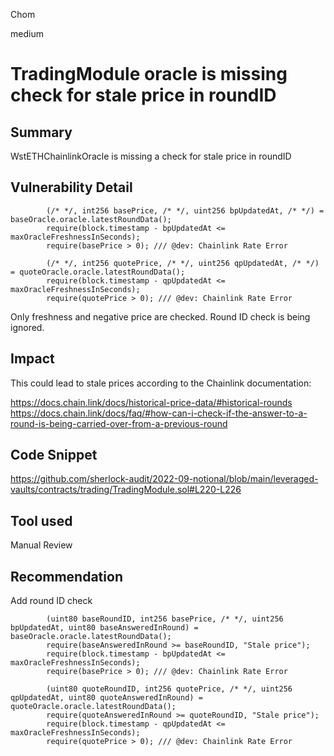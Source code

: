 Chom

medium

# TradingModule oracle is missing check for stale price in roundID

## Summary
WstETHChainlinkOracle is missing a check for stale price in roundID

## Vulnerability Detail
```solidity
        (/* */, int256 basePrice, /* */, uint256 bpUpdatedAt, /* */) = baseOracle.oracle.latestRoundData();
        require(block.timestamp - bpUpdatedAt <= maxOracleFreshnessInSeconds);
        require(basePrice > 0); /// @dev: Chainlink Rate Error

        (/* */, int256 quotePrice, /* */, uint256 qpUpdatedAt, /* */) = quoteOracle.oracle.latestRoundData();
        require(block.timestamp - qpUpdatedAt <= maxOracleFreshnessInSeconds);
        require(quotePrice > 0); /// @dev: Chainlink Rate Error
```

Only freshness and negative price are checked. Round ID check is being ignored.

## Impact

This could lead to stale prices according to the Chainlink documentation:

https://docs.chain.link/docs/historical-price-data/#historical-rounds
https://docs.chain.link/docs/faq/#how-can-i-check-if-the-answer-to-a-round-is-being-carried-over-from-a-previous-round

## Code Snippet

https://github.com/sherlock-audit/2022-09-notional/blob/main/leveraged-vaults/contracts/trading/TradingModule.sol#L220-L226

## Tool used

Manual Review

## Recommendation
Add round ID check

```solidity
        (uint80 baseRoundID, int256 basePrice, /* */, uint256 bpUpdatedAt, uint80 baseAnsweredInRound) = baseOracle.oracle.latestRoundData();
        require(baseAnsweredInRound >= baseRoundID, "Stale price");
        require(block.timestamp - bpUpdatedAt <= maxOracleFreshnessInSeconds);
        require(basePrice > 0); /// @dev: Chainlink Rate Error

        (uint80 quoteRoundID, int256 quotePrice, /* */, uint256 qpUpdatedAt, uint80 quoteAnsweredInRound) = quoteOracle.oracle.latestRoundData();
        require(quoteAnsweredInRound >= quoteRoundID, "Stale price");
        require(block.timestamp - qpUpdatedAt <= maxOracleFreshnessInSeconds);
        require(quotePrice > 0); /// @dev: Chainlink Rate Error
```


